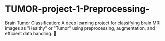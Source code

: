 # TUMOR-project-1-Preprocessing-
Brain Tumor Classification: A deep learning project for classifying brain MRI images as "Healthy" or "Tumor" using preprocessing, augmentation, and efficient data handling. 🚀
